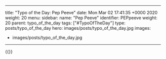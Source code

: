 
---
title: "Typo of the Day: Pep Peeve"
date: Mon Mar 02 17:41:35 +0000 2020
weight: 20
menu:
  sidebar:
    name: "Pep Peeve"
    identifier: PEPpeeve
    weight: 20
    parent: typo_of_the_day
tags: ["#TypoOfTheDay"]
type: posts/typo_of_the_day
hero: images/posts/typo_of_the_day.jpg
images:
- images/posts/typo_of_the_day.jpg
---


{{<x user="mariatta" id="1234534328639471616">}}

